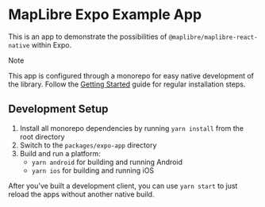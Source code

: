 # MapLibre Expo Example App

This is an app to demonstrate the possibilities of `@maplibre/maplibre-react-native` within Expo.

> [!NOTE]
> This app is configured through a monorepo for easy native development of the library. Follow the [Getting Started](/docs/GettingStarted.md) guide for regular installation steps.

## Development Setup

1. Install all monorepo dependencies by running `yarn install` from the root directory
2. Switch to the `packages/expo-app` directory
3. Build and run a platform:
   - `yarn android` for building and running Android
   - `yarn ios` for building and running iOS

After you've built a development client, you can use `yarn start` to just reload the apps without another native build.
